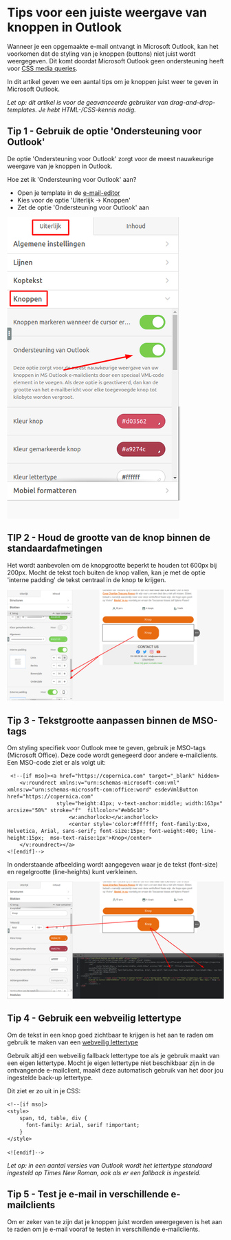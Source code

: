 # Tips voor een juiste weergave van knoppen in Outlook

Wanneer je een opgemaakte e-mail ontvangt in Microsoft Outlook, kan het voorkomen dat de styling van je knoppen (buttons) niet juist wordt weergegeven. Dit komt doordat Microsoft Outlook geen ondersteuning heeft voor [CSS media queries](https://www.w3schools.com/css/css_rwd_mediaqueries.asp).

In dit artikel geven we een aantal tips om je knoppen juist weer te geven in Microsoft Outlook.

*Let op: dit artikel is voor de geavanceerde gebruiker van drag-and-drop-templates. Je hebt HTML-/CSS-kennis nodig.*

## Tip 1 - Gebruik de optie 'Ondersteuning voor Outlook'
De optie 'Ondersteuning voor Outlook' zorgt voor de meest nauwkeurige weergave van je knoppen in Outlook.

Hoe zet ik 'Ondersteuning voor Outlook' aan?
- Open je template in de [e-mail-editor](https://ms.copernica.com/#/design)
- Kies voor de optie 'Uiterlijk -> Knoppen'
- Zet de optie 'Ondersteuning voor Outlook' aan

![Afbeelding](https://github.com/Quancode/Documentation/blob/master/Publisher/images/ondersteuninginoutlook.png)

## TIP 2 - Houd de grootte van de knop binnen de standaardafmetingen
Het wordt aanbevolen om de knopgrootte beperkt te houden tot 600px bij 200px. Mocht de tekst toch buiten de knop vallen, kan je met de optie 'interne padding' de tekst centraal in de knop te krijgen.

![Afbeelding](https://github.com/Quancode/Documentation/blob/master/Publisher/images/paddingbutton.png)

## Tip 3 - Tekstgrootte aanpassen binnen de MSO-tags
Om styling specifiek voor Outlook mee te geven, gebruik je MSO-tags (Microsoft Office). Deze code wordt genegeerd door andere e-mailclients. Een MSO-code ziet er als volgt uit:

```
 <!--[if mso]><a href="https://copernica.com" target="_blank" hidden>
	<v:roundrect xmlns:v="urn:schemas-microsoft-com:vml" xmlns:w="urn:schemas-microsoft-com:office:word" esdevVmlButton href="https://copernica.com" 
                style="height:41px; v-text-anchor:middle; width:163px" arcsize="50%" stroke="f"  fillcolor="#eb6c10">
		            <w:anchorlock></w:anchorlock>
		            <center style='color:#ffffff; font-family:Exo, Helvetica, Arial, sans-serif; font-size:15px; font-weight:400; line-height:15px;  mso-text-raise:1px'>Knop</center>
	</v:roundrect></a>
<![endif]-->
```

In onderstaande afbeelding wordt aangegeven waar je de tekst (font-size) en regelgrootte (line-heights) kunt verkleinen.

![Afbeelding](https://github.com/Quancode/Documentation/blob/master/Publisher/images/paddingbutton2.png)

## Tip 4 - Gebruik een webveilig lettertype
Om de tekst in een knop goed zichtbaar te krijgen is het aan te raden om gebruik te maken van een [webveilig lettertype](https://www.w3schools.com/cssref/css_websafe_fonts.php)

Gebruik altijd een webveilig fallback lettertype toe als je gebruik maakt van een eigen lettertype. Mocht je eigen lettertype niet beschikbaar zijn in de ontvangende e-mailclient, maakt deze automatisch gebruik van het door jou ingestelde back-up lettertype.

Dit ziet er zo uit in je CSS:

```
<!--[if mso]>
<style>
    span, td, table, div {
      font-family: Arial, serif !important;
    }
</style>
 
<![endif]-->
```

*Let op: in een aantal versies van Outlook wordt het lettertype standaard ingesteld op Times New Roman, ook als er een fallback is ingesteld.*

## Tip 5 - Test je e-mail in verschillende e-mailclients
Om er zeker van te zijn dat je knoppen juist worden weergegeven is het aan te raden om je e-mail vooraf te testen in verschillende e-mailclients.
